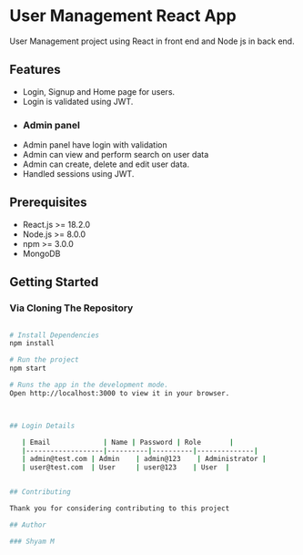 # User Management React App

User Management project using React in front end and Node js in back end.

## Features

* Login, Signup and Home page for users.
* Login is validated using JWT.
* ### Admin panel
* Admin panel have login with validation 
* Admin can view and perform search on user data
* Admin can create, delete and edit user data.
* Handled sessions using JWT.

## Prerequisites

* React.js >= 18.2.0
* Node.js >= 8.0.0
* npm >= 3.0.0
* MongoDB

## Getting Started

### Via Cloning The Repository

```bash

# Install Dependencies
npm install

# Run the project
npm start

# Runs the app in the development mode.
Open http://localhost:3000 to view it in your browser.



## Login Details

   | Email             | Name | Password | Role       |
   |-------------------|----------|----------|--------------|
   | admin@test.com | Admin    | admin@123    | Administrator |
   | user@test.com  | User     | user@123    | User  |


## Contributing

Thank you for considering contributing to this project

## Author

### Shyam M

